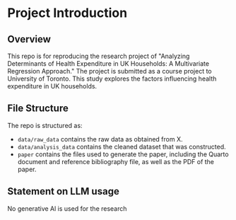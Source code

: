 # Project Introduction

## Overview

This repo is for reproducing the research project of "Analyzing Determinants of Health Expenditure in UK Households: A Multivariate Regression Approach." The project is submitted as a course project to University of Toronto. This study explores the factors influencing health expenditure in UK households.


## File Structure

The repo is structured as:

-   `data/raw_data` contains the raw data as obtained from X.
-   `data/analysis_data` contains the cleaned dataset that was constructed.
-   `paper` contains the files used to generate the paper, including the Quarto document and reference bibliography file, as well as the PDF of the paper. 


## Statement on LLM usage

No generative Al is used for the research

